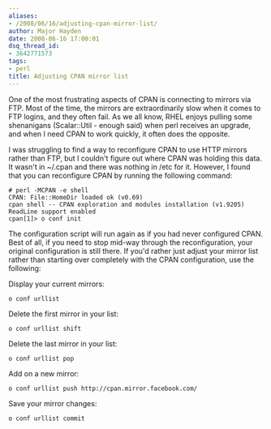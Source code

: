 ```yaml
---
aliases:
- /2008/06/16/adjusting-cpan-mirror-list/
author: Major Hayden
date: 2008-06-16 17:00:01
dsq_thread_id:
- 3642771573
tags:
- perl
title: Adjusting CPAN mirror list
---
```


One of the most frustrating aspects of CPAN is connecting to mirrors via FTP. Most of the time, the mirrors are extraordinarily slow when it comes to FTP logins, and they often fail. As we all know, RHEL enjoys pulling some shenanigans (Scalar::Util - enough said) when perl receives an upgrade, and when I need CPAN to work quickly, it often does the opposite.

I was struggling to find a way to reconfigure CPAN to use HTTP mirrors rather than FTP, but I couldn't figure out where CPAN was holding this data. It wasn't in ~/.cpan and there was nothing in /etc for it. However, I found that you can reconfigure CPAN by running the following command:

```
# perl -MCPAN -e shell
CPAN: File::HomeDir loaded ok (v0.69)
cpan shell -- CPAN exploration and modules installation (v1.9205)
ReadLine support enabled
cpan[1]> o conf init
```

The configuration script will run again as if you had never configured CPAN. Best of all, if you need to stop mid-way through the reconfiguration, your original configuration is still there. If you'd rather just adjust your mirror list rather than starting over completely with the CPAN configuration, use the following:

Display your current mirrors:

```
o conf urllist
```

Delete the first mirror in your list:

```
o conf urllist shift
```

Delete the last mirror in your list:

```
o conf urllist pop
```

Add on a new mirror:

```
o conf urllist push http://cpan.mirror.facebook.com/
```

Save your mirror changes:

```
o conf urllist commit
```